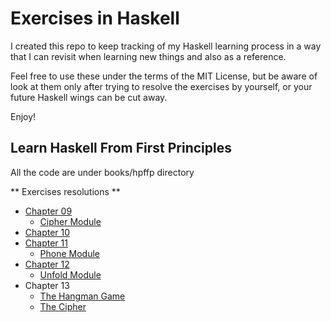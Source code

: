 # Exercises in Haskell

I created this repo to keep tracking of my Haskell learning process
in a way that I can revisit when learning new things and also
as a reference.

Feel free to use these under the terms of the MIT License, but be
aware of look at them only after trying to resolve the exercises
by yourself, or your future Haskell wings can be cut away.

Enjoy!


## Learn Haskell From First Principles

All the code are under books/hpffp directory

** Exercises resolutions **

* [Chapter 09](books/hpffp/src/Chap09.hs)
  - [Cipher Module](books/hpffp/src/Cipher.hs)
* [Chapter 10](books/hpffp/src/Chap10.hs)
* [Chapter 11](books/hpffp/src/Chap11.hs)
  - [Phone Module](books/hpffp/src/Phone.hs)
* [Chapter 12](books/hpffp/src/Chap12.hs)
  - [Unfold Module](books/hpffp/src/Phone.hs)
* Chapter 13
  - [The Hangman Game](books/hpffp/app/Hangman/Main.hs)
  - [The Cipher](books/hpffp/app/Cipher/Main.hs)
